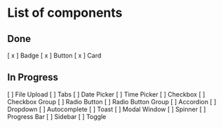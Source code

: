 # List of components

## Done
[ x ] Badge
[ x ] Button
[ x ] Card

## In Progress
[ ] File Upload
[ ] Tabs
[ ] Date Picker
[ ] Time Picker
[ ] Checkbox
[ ] Checkbox Group
[ ] Radio Button
[ ] Radio Button Group
[ ] Accordion
[ ] Dropdown
[ ] Autocomplete
[ ] Toast
[ ] Modal Window
[ ] Spinner
[ ] Progress Bar
[ ] Sidebar
[ ] Toggle 
